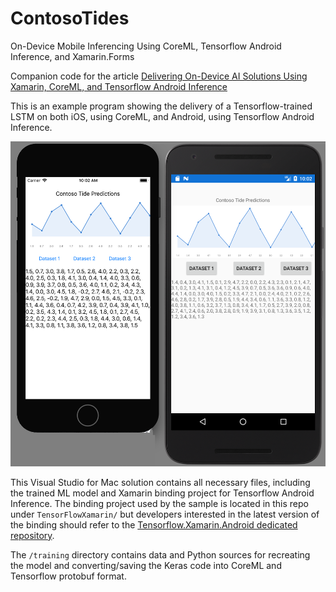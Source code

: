 # ContosoTides
On-Device Mobile Inferencing Using CoreML, Tensorflow Android Inference, and Xamarin.Forms

Companion code for the article [Delivering On-Device AI Solutions Using Xamarin, CoreML, and Tensorflow Android Inference](tk)

This is an example program showing the delivery of a Tensorflow-trained LSTM on both iOS, using CoreML, and Android, using Tensorflow Android Inference. 

![](images/Figure4.png)

This Visual Studio for Mac solution contains all necessary files, including the trained ML model and Xamarin binding project for Tensorflow Android Inference. The binding project used by the sample is located in this repo under `TensorFlowXamarin/` but developers interested in the latest version of the binding should refer to the [Tensorflow.Xamarin.Android dedicated repository](https://github.com/lobrien/TensorFlow.Xamarin.Android).

The `/training` directory contains data and Python sources for recreating the model and converting/saving the Keras code into CoreML and Tensorflow protobuf format. 

